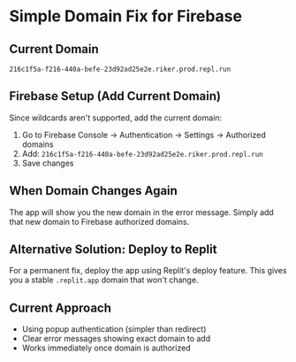 # Simple Domain Fix for Firebase

## Current Domain
`216c1f5a-f216-440a-befe-23d92ad25e2e.riker.prod.repl.run`

## Firebase Setup (Add Current Domain)

Since wildcards aren't supported, add the current domain:

1. Go to Firebase Console → Authentication → Settings → Authorized domains
2. Add: `216c1f5a-f216-440a-befe-23d92ad25e2e.riker.prod.repl.run`
3. Save changes

## When Domain Changes Again

The app will show you the new domain in the error message. Simply add that new domain to Firebase authorized domains.

## Alternative Solution: Deploy to Replit

For a permanent fix, deploy the app using Replit's deploy feature. This gives you a stable `.replit.app` domain that won't change.

## Current Approach
- Using popup authentication (simpler than redirect)
- Clear error messages showing exact domain to add
- Works immediately once domain is authorized